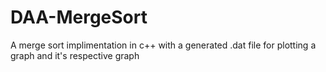 # DAA-MergeSort
A merge sort implimentation in c++ with a generated .dat file for plotting a graph and it's respective graph
